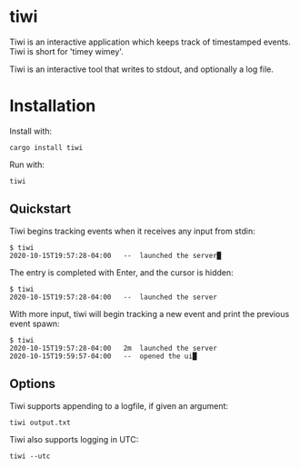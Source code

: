 # tiwi
Tiwi is an interactive application which keeps track of timestamped events.  Tiwi is short for 'timey wimey'.

Tiwi is an interactive tool that writes to stdout, and optionally a log file.

# Installation
Install with:
```
cargo install tiwi
```

Run with:
```
tiwi
```
## Quickstart
Tiwi begins tracking events when it receives any input from stdin:
```
$ tiwi
2020-10-15T19:57:28-04:00	--	launched the server█
```

The entry is completed with Enter, and the cursor is hidden:
```
$ tiwi
2020-10-15T19:57:28-04:00	--	launched the server
```

With more input, tiwi will begin tracking a new event and print the previous event spawn:
```
$ tiwi
2020-10-15T19:57:28-04:00	2m	launched the server
2020-10-15T19:59:57-04:00	--	opened the ui█
```

## Options
Tiwi supports appending to a logfile, if given an argument:
```
tiwi output.txt
```

Tiwi also supports logging in UTC:
```
tiwi --utc
```